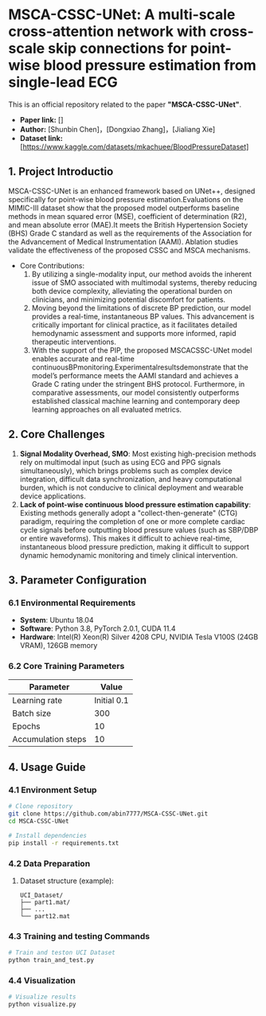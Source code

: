 # MSCA-CSSC-UNet: A multi-scale cross-attention network with cross-scale skip connections for point-wise blood pressure estimation from single-lead ECG 

This is an official repository related to the paper **"MSCA-CSSC-UNet"**.

- **Paper link:** []  
- **Author:** [Shunbin Chen]，[Dongxiao Zhang]，[Jialiang Xie]  
- **Dataset link:** [https://www.kaggle.com/datasets/mkachuee/BloodPressureDataset]

## 1. Project Introductio
MSCA-CSSC-UNet is an enhanced framework based on UNet++, designed specifically for point-wise blood pressure estimation.Evaluations on the MIMIC-III dataset show that the proposed model outperforms baseline methods in mean squared error (MSE), coefficient of determination (R2), and mean absolute error (MAE).It meets the British Hypertension Society (BHS) Grade C standard as well as the requirements of the Association for the Advancement of Medical Instrumentation (AAMI). Ablation studies validate the effectiveness of the proposed CSSC and MSCA mechanisms.
- Core Contributions:
  1. By utilizing a single-modality input, our method avoids the inherent issue of SMO associated with multimodal systems, thereby reducing both device complexity, alleviating the operational burden on clinicians, and minimizing potential discomfort for patients.
  2. Moving beyond the limitations of discrete BP prediction, our model provides a real-time, instantaneous BP values. This advancement is critically important for clinical practice, as it facilitates detailed hemodynamic assessment and supports more informed, rapid therapeutic interventions.
  3. With the support of the PIP, the proposed MSCACSSC-UNet model enables accurate and real-time continuousBPmonitoring.Experimentalresultsdemonstrate that the model’s performance meets the AAMI standard and achieves a Grade C rating under the stringent BHS protocol. Furthermore, in comparative assessments, our model consistently outperforms established classical machine learning and contemporary deep learning approaches on all evaluated metrics.

## 2. Core Challenges
1. **Signal Modality Overhead, SMO**: Most existing high-precision methods rely on multimodal input (such as using ECG and PPG signals simultaneously), which brings problems such as complex device integration, difficult data synchronization, and heavy computational burden, which is not conducive to clinical deployment and wearable device applications.
2. **Lack of point-wise continuous blood pressure estimation capability**: Existing methods generally adopt a "collect-then-generate" (CTG) paradigm, requiring the completion of one or more complete cardiac cycle signals before outputting blood pressure values ​​(such as SBP/DBP or entire waveforms). This makes it difficult to achieve real-time, instantaneous blood pressure prediction, making it difficult to support dynamic hemodynamic monitoring and timely clinical intervention.

## 3. Parameter Configuration

### 6.1 Environmental Requirements

- **System**: Ubuntu 18.04
- **Software**: Python 3.8, PyTorch 2.0.1, CUDA 11.4
- **Hardware**: Intel(R) Xeon(R) Silver 4208 CPU, NVIDIA Tesla V100S (24GB VRAM), 126GB memory

### 6.2 Core Training Parameters

| Parameter                | Value                                           |
| ------------------------ | ----------------------------------------------- |
| Learning rate            | Initial 0.1                                     |
| Batch size               | 300                                             |
| Epochs                   | 10                                              |
| Accumulation steps       | 10                                              |

## 4. Usage Guide

### 4.1 Environment Setup

```bash
# Clone repository
git clone https://github.com/abin7777/MSCA-CSSC-UNet.git
cd MSCA-CSSC-UNet

# Install dependencies
pip install -r requirements.txt
```

### 4.2 Data Preparation

1. Dataset structure (example):


   ```plaintext
   UCI_Dataset/
   ├── part1.mat/      
   ├── ...  
   └── part12.mat  
   ```

### 4.3 Training and testing Commands

```bash
# Train and teston UCI Dataset
python train_and_test.py
```

### 4.4 Visualization

```bash
# Visualize results 
python visualize.py
```

